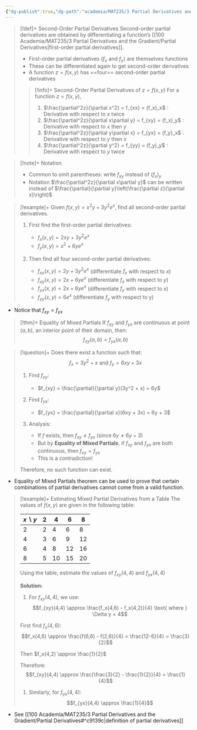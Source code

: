 ```yaml
---
{"dg-publish":true,"dg-path":"academia/MAT235/3 Partial Derivatives and the Gradient/Second-Order Partial Derivatives.md","permalink":"/academia/mat-235/3-partial-derivatives-and-the-gradient/second-order-partial-derivatives/","tags":["lecture","math","note","university"],"created":"2024-11-11T19:04:34.677-08:00","updated":"2024-11-29T19:05:57.304-08:00"}
---
```



> [!def]+ Second-Order Partial Derivatives
> Second-order partial derivatives are obtained by differentiating a function’s [[100 Academia/MAT235/3 Partial Derivatives and the Gradient/Partial Derivatives\|first-order partial derivatives]].
>
> - First-order partial derivatives ($f_x$ and $f_y$) are themselves functions
> - These can be differentiated again to get second-order derivatives
> - A function $z = f(x,y)$ has ==four== second-order partial derivatives
>
> > [!info]+ Second-Order Partial Derivatives of $z = f(x, y)$
> > For a function $z = f(x, y)$,
> >
> > 1. $\frac{\partial^2z}{\partial x^2} = f_{xx} = (f_x)_x$ : Derivative with respect to $x$ twice
> > 2. $\frac{\partial^2z}{\partial x\partial y} = f_{xy} = (f_x)_y$ : Derivative with respect to $x$ then $y$
> > 3. $\frac{\partial^2z}{\partial y\partial x} = f_{yx} = (f_y)_x$ : Derivative with respect to $y$ then $x$
> > 4. $\frac{\partial^2z}{\partial y^2} = f_{yy} = (f_y)_y$ : Derivative with respect to $y$ twice

> [!note]+ Notation
>
> - Common to omit parentheses: write $f_{xy}$ instead of $(f_x)_y$
> - Notation $\frac{\partial^2z}{\partial x\partial y}$ can be written instead of $\frac{\partial}{\partial y}\left(\frac{\partial z}{\partial x}\right)$

> [!example]+ Given $f(x,y) = x^2y + 3y^2e^x$, find all second-order partial derivatives.
>
> 1. First find the first-order partial derivatives:
>    - $f_x(x,y) = 2xy + 3y^2e^x$
>    - $f_y(x,y) = x^2 + 6ye^x$
>
> 2. Then find all four second-order partial derivatives:
>    - $f_{xx}(x,y) = 2y + 3y^2e^x$ (differentiate $f_x$ with respect to $x$)
>    - $f_{xy}(x,y) = 2x + 6ye^x$ (differentiate $f_x$ with respect to $y$)
>    - $f_{yx}(x,y) = 2x + 6ye^x$ (differentiate $f_y$ with respect to $x$)
>    - $f_{yy}(x,y) = 6e^x$ (differentiate $f_y$ with respect to y)

- Notice that $f_{xy} = f_{yx}$

> [!thm]+ Equality of Mixed Partials
> If $f_{xy}$ and $f_{yx}$ are continuous at point $(a,b)$, an interior point of their domain, then:
> $$f_{xy}(a,b) = f_{yx}(a,b)$$

> [!question]+ Does there exist a function such that:
> $$f_x = 3y^2 + x \text{ and } f_y = 6xy + 3x$$
>
> 1. Find $f_{xy}$:
>    - $f_{xy} = \frac{\partial}{\partial y}(3y^2 + x) = 6y$
>
> 2. Find $f_{yx}$:
>    - $f_{yx} = \frac{\partial}{\partial x}(6xy + 3x) = 6y + 3$
>
> 3. Analysis:
>    - If $f$ exists, then $f_{xy} \neq f_{yx}$ (since $6y \neq 6y + 3$)
>    - But by **Equality of Mixed Partials**, if $f_{xy}$ and $f_{yx}$ are both continuous, then $f_{xy} = f_{yx}$
>    - This is a contradiction!
>
> Therefore, no such function can exist.

- Equality of Mixed Partials theorem can be used to prove that certain combinations of partial derivatives cannot come from a valid function.

> [!example]+ Estimating Mixed Partial Derivatives from a Table
> The values of $f(x,y)$ are given in the following table:
>
> | $x\backslash y$ | 2 | 4 | 6 | 8 |
> |-----------------|---|---|---|---|
> | 2               | 2 | 4 | 6 | 8 |
> | 4               | 3 | 6 | 9 | 12|
> | 6               | 4 | 8 | 12| 16|
> | 8               | 5 | 10| 15| 20|
>
> Using the table, estimate the values of $f_{xy}(4,4)$ and $f_{yx}(4,4)$
>
> **Solution:**
>
> 1. For $f_{xy}(4,4)$, we use:
> $$f_{xy}(4,4) \approx \frac{f_x(4,6) - f_x(4,2)}{4} \text{ where } \Delta y = 4$$
>
> First find $f_x(4,6)$:
> $$f_x(4,6) \approx \frac{f(6,6) - f(2,6)}{4} = \frac{12-6}{4} = \frac{3}{2}$$
>
> Then $f_x(4,2) \approx \frac{1}{2}$
>
> Therefore:
> $$f_{xy}(4,4) \approx \frac{\frac{3}{2} - \frac{1}{2}}{4} = \frac{1}{4}$$
>
> 1. Similarly, for $f_{yx}(4,4)$:
> $$f_{yx}(4,4) \approx \frac{1}{4}$$

- See [[100 Academia/MAT235/3 Partial Derivatives and the Gradient/Partial Derivatives#^c9139c\|definition of partial derivatives]]
